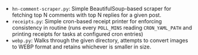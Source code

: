 - `hn-comment-scraper.py`: Simple BeautifulSoup-based scraper for fetching top N comments with top N replies for a given post.
- `receipts.py`: Simple cron-based receipt printer for enforcing consistency in routine (runs every `POLL_MINS` reading `CRON_YAML_PATH` and printing receipts for tasks at configured cron entries)
- `webp.py`: Walks through the given directory, attempts to convert images to WEBP format and retains whichever is smaller in size.

